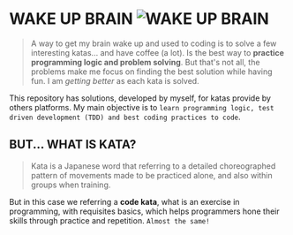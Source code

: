 # WAKE UP BRAIN ![WAKE UP BRAIN](https://img.icons8.com/cotton/35/000000/hot-coffee--v1.png)

>A way to get my brain wake up and used to coding is to solve a few interesting katas... and have coffee (a lot). Is the best way to **practice programming logic and problem solving**. But that's not all, the problems make me focus on finding the best solution while having fun. I am *getting better* as each kata is solved.

This repository has solutions, developed by myself, for katas provide by others platforms. My main objective is to `learn programming logic, test driven development (TDD) and best coding practices to code`.

## BUT... WHAT IS KATA?

>Kata is a Japanese word that referring to a detailed choreographed pattern of movements made to be practiced alone, and also within groups when training.

But in this case we referring a **code kata**, what is an exercise in programming, with requisites basics, which helps programmers hone their skills through practice and repetition. `Almost the same!`
